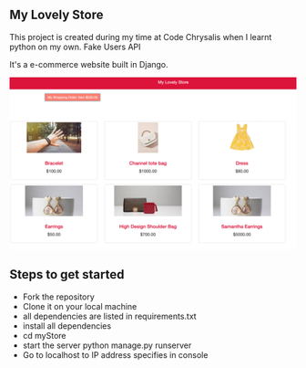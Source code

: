 ## My Lovely Store

This project is created during my time at Code Chrysalis when I learnt python on my own.
Fake Users API

It's a e-commerce website built in Django.

![Alt text](screen.png "Screenshot of webpage")

## Steps to get started

- Fork the repository
- Clone it on your local machine
- all dependencies are listed in requirements.txt
- install all dependencies
- cd myStore
- start the server python manage.py runserver
- Go to localhost to IP address specifies in console

